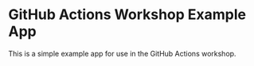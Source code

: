 # GitHub Actions Workshop Example App

This is a simple example app for use in the GitHub Actions workshop.
